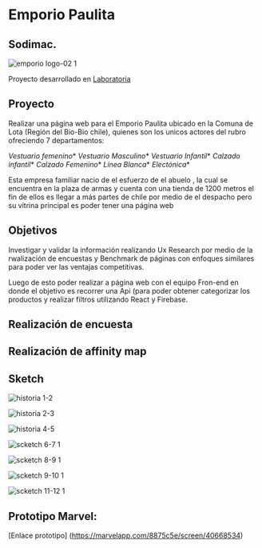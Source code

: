 
# Emporio Paulita
## Sodimac.


![emporio logo-02 1](https://user-images.githubusercontent.com/32287185/38328247-bf693942-3820-11e8-9ec6-d2612a6ddbf3.png)

Proyecto desarrollado en [Laboratoria](http://www.laboratoria.la "laboratoria")

## Proyecto 

Realizar una página web para el Emporio Paulita ubicado en la Comuna de Lota (Región del Bio-Bio chile), quienes son los unicos actores del rubro ofreciendo 7 departamentos:

*Vestuario femenino**
*Vestuario Masculino**
*Vestuario Infantil**
*Calzado infantil**
*Calzado Femenino**
*Línea Blanca**
*Electónica**


Esta empresa familiar nacio de el esfuerzo de el abuelo , la cual se encuentra en la plaza de armas y cuenta con una tienda de 1200 metros el fin de ellos es llegar a más partes de chile por medio de el despacho pero su vitrina principal es poder tener una página web

## Objetivos

Investigar y validar la información realizando Ux Research por medio de la rwalización de encuestas y Benchmark de páginas con enfoques similares para poder ver las ventajas competitivas.

Luego de esto poder realizar a página web con el equipo Fron-end en donde el objetivo es recorrer una Api (para poder obtener categorizar los productos y realizar filtros  utilizando React y Firebase.



## Realización de encuesta



## Realización de affinity map


## Sketch 

![historia 1-2](https://user-images.githubusercontent.com/32287185/38327582-f63aff98-381e-11e8-8668-d29962cb94b1.jpg)

![historia 2-3](https://user-images.githubusercontent.com/32287185/38327589-f8fe5e64-381e-11e8-8dd7-6ea3b6a5f014.jpg)

![historia 4-5](https://user-images.githubusercontent.com/32287185/38327606-01d1df3e-381f-11e8-95f8-3545f4e36611.jpg)

![scketch 6-7 1](https://user-images.githubusercontent.com/32287185/38327626-14072ef2-381f-11e8-8f2b-c200dcffe5c5.jpg)

![scketch 8-9 1](https://user-images.githubusercontent.com/32287185/38327643-1db4c0cc-381f-11e8-91e4-50f07d206b74.jpg)

![scketch 9-10 1](https://user-images.githubusercontent.com/32287185/38327655-26fbb6a4-381f-11e8-9c8d-1653e5de4af5.jpg)

![scketch 11-12 1](https://user-images.githubusercontent.com/32287185/38327675-2f9678c6-381f-11e8-8634-50a0bb3007b4.jpg)

##  Prototipo Marvel:

[Enlace prototipo] (https://marvelapp.com/8875c5e/screen/40668534)

